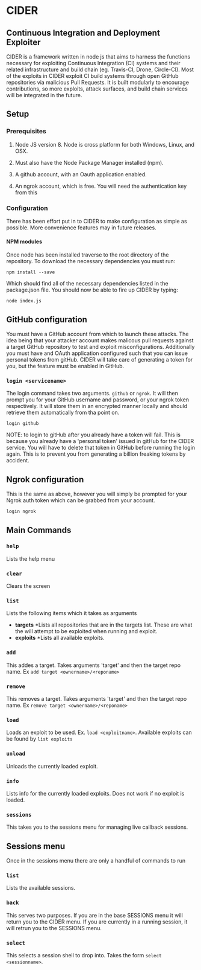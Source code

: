 # CIDER
## Continuous Integration and Deployment Exploiter

CIDER is a framework written in node js that aims to harness the functions necessary for exploiting Continuous Integration (CI) systems and their related infrastructure and build chain (eg. Travis-CI, Drone, Circle-CI). Most of the exploits in CIDER exploit CI build systems through open GitHub repositories via malicious Pull Requests. It is built modularly to encourage contributions, so more exploits, attack surfaces, and build chain services will be integrated in the future.


## Setup
### Prerequisites 
1. Node JS version 8. Node is cross platform for both Windows, Linux, and OSX. 

2. Must also have the Node Package Manager installed (npm).

3. A github account, with an Oauth application enabled.

4. An ngrok account, which is free. You will need the authentication key from this

### Configuration
There has been effort put in to CIDER to make configuration as simple as possible. More convenience features may in future releases.

#### NPM modules
Once node has been installed traverse to the root directory of the repository. To download the necessary dependencies you must run:
```
npm install --save
```
Which should find all of the necessary dependencies listed in the package.json file. You should now be able to fire up CIDER by typing:
```
node index.js
```

## GitHub configuration
You must have a GitHub account from which to launch these attacks. The idea being that your attacker account makes malicous pull requests against a target GitHub repository to test and exploit misconfigurations. Additionally you must have and OAuth application configured such that you can issue personal tokens from gitHub. CIDER will take care of generating a token for you, but the feature must be enabled in GitHub.

### `login <servicename>`
The login command takes two arguments. `github` or `ngrok`. It will then prompt you for your GitHub username and password, or your ngrok token respectively. It will store them in an encrypted manner locally and should retrieve them automatically from tha point on. 
```
login github
```

NOTE: to login to gitHub after you already have a token will fail. This is because you already have a 'personal token' issued in gitHub for the CIDER service. You will have to delete that token in GitHub before running the login again. This is to prevent you from generating a billion freaking tokens by accident. 

## Ngrok configuration
This is the same as above, however you will simply be prompted for your Ngrok auth token which can be grabbed from your account. 
```
login ngrok
```

## Main Commands
### `help`
Lists the help menu

### `clear`
Clears the screen

### `list`
Lists the following items which it takes as arguments
  - __targets__  *Lists all repositories that are in the targets list. These are what the will attempt to be exploited when running and exploit.
  - __exploits__ *Lists all available exploits. 

### `add`
This addes a target. Takes arguments 'target' and then the target repo name. Ex `add target <ownername>/<reponame>`

### `remove`
This removes a target. Takes arguments 'target' and then the target repo name. Ex `remove target <ownername>/<reponame>`

### `load`
Loads an exploit to be used. Ex. `load <exploitname>`. Available exploits can be found by `list exploits`

### `unload`
Unloads the currently loaded exploit.

### `info`
Lists info for the currently loaded exploits. Does not work if no exploit is loaded.

### `sessions`
This takes you to the sessions menu for managing live callback sessions.

## Sessions menu
Once in the sessions menu there are only a handful of commands to run
### `list`
Lists the available sessions.

### `back`
This serves two purposes. If you are in the base SESSIONS menu it will return you to the CIDER menu. If you are currently in a running session, it will retrun you to the SESSIONS menu.

### `select`
This selects a session shell to drop into. Takes the form `select <sessionname>`. 
